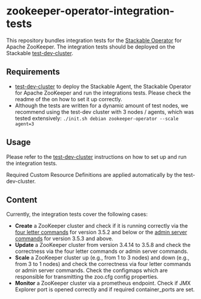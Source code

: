 # zookeeper-operator-integration-tests

This repository bundles integration tests for the [Stackable Operator](https://github.com/stackabletech/zookeeper-operator) for Apache ZooKeeper. The integration tests should be deployed on the Stackable [test-dev-cluster](https://github.com/stackabletech/test-dev-cluster).

## Requirements

- [test-dev-cluster](https://github.com/stackabletech/test-dev-cluster) to deploy the Stackable Agent, the Stackable Operator for Apache ZooKeeper and run the integrations tests. Please check the readme of the on how to set it up correctly.
- Although the tests are written for a dynamic amount of test nodes, we recommend using the test-dev cluster with 3 nodes / agents, which was tested extensively: `./init.sh debian zookeeper-operator --scale agent=3`

## Usage

Please refer to the [test-dev-cluster](https://github.com/stackabletech/test-dev-cluster) instructions on how to set up and run the integration tests.

Required Custom Resource Definitions are applied automatically by the test-dev-cluster.

## Content

Currently, the integration tests cover the following cases:

- **Create** a ZooKeeper cluster and check if it is running correctly via the [four letter commands](https://zookeeper.apache.org/doc/r3.4.14/zookeeperAdmin.html#sc_zkCommands) for version 3.5.2 and below or the [admin server commands](https://zookeeper.apache.org/doc/r3.7.0/zookeeperAdmin.html#sc_adminserver) for version 3.5.3 and above.
- **Update** a ZooKeeper cluster from version 3.4.14 to 3.5.8 and check the correctness via the four letter commands or admin server commands.
- **Scale** a ZooKeeper cluster up (e.g., from 1 to 3 nodes) and down (e.g., from 3 to 1 nodes) and check the correctness via four letter commands or admin server commands. Check the configmaps which are responsible for transmitting the zoo.cfg config properties.
- **Monitor** a ZooKeeper cluster via a prometheus endpoint. Check if JMX Explorer port is opened correctly and if required container_ports are set. 





